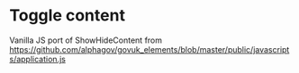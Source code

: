 # Toggle content
Vanilla JS port of ShowHideContent from https://github.com/alphagov/govuk_elements/blob/master/public/javascripts/application.js
